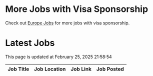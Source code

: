 # More Jobs with Visa Sponsorship

Check out [Europe Jobs](https://github.com/sureshparimi/europejobs#latest-jobs) for more jobs with visa sponsorship.

# Latest Jobs

This page is updated at February 25, 2025 21:58:54

| Job Title | Job Location | Job Link | Job Posted |
| --- | --- | --- | --- |
